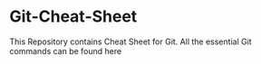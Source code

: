 # Git-Cheat-Sheet
This Repository contains Cheat Sheet for Git. All the essential Git commands can be found here
